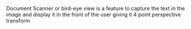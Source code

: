 Document Scanner or bird-eye view is  a feature to capture the text in the image and display it in the front of the user giving it 4 point perspective transform 